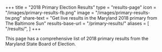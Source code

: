 +++
title = "2018 Primary Election Results"
type = "results-page"
icon = "/images/primary-results-fb.png"
image = "/images/primary-results-tw.png"
share-text = "Get live results in the Maryland 2018 primary from The Baltimore Sun"
results-base-url = "/primary-results/"
aliases = [
    "/results/",
]
+++

This page has a comprehensive list of 2018 primary results from the Maryland State Board of Election.

[lb]: http://live.baltimoresun.com/Event/Primary_Election_Day_2018_Live_coverage_from_Maryland
